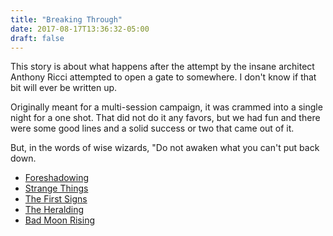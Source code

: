 ```yaml
---
title: "Breaking Through"
date: 2017-08-17T13:36:32-05:00
draft: false
---
```


[L01]: /thecity/citystories/breakingthrough/foreshadowing/ "Foreshadowing"
[L02]: /thecity/citystories/breakingthrough/strangeThings/ "Strange Things"
[L03]: /thecity/citystories/breakingthrough/firstSigns/ "The First Signs"
[L04]: /thecity/citystories/breakingthrough/heralding/ "The Heralding"
[L05]: /thecity/citystories/breakingthrough/badmoonrising/ "Bad Moon Rising"

This story is about what happens after the attempt by the insane architect Anthony Ricci attempted to open a gate to somewhere. I don't know if that bit will ever be written up.

Originally meant for a multi-session campaign, it was crammed into a single night for a one shot. That did not do it any favors, but we had fun and there were some good lines and a solid success or two that came out of it. 

But, in the words of wise wizards, "Do not awaken what you can't put back down.


+ [Foreshadowing][L01]
+ [Strange Things][L02]
+ [The First Signs][L03]
+ [The Heralding][L04]
+ [Bad Moon Rising][L05]

